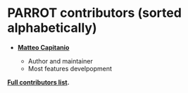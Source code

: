 PARROT contributors (sorted alphabetically)
============================================

* **[Matteo Capitanio](https://github.com/mcapitanio)**

  * Author and maintainer
  * Most features develpopment

**[Full contributors list](https://github.com/mcapitanio/parrot/contributors).**

